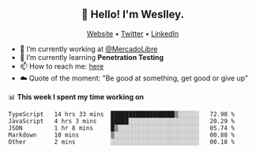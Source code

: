 <h2 align="center">👋 Hello! I'm Weslley.</h2>
<p align="center">
  <a href="http://weslleyneri.com.br">Website</a> •
  <a href="https://twitter.com/Weslley_Neri">Twitter</a> •
  <a href="https://www.linkedin.com/in/weslley-neri-3658908b">LinkedIn</a>
</p>


- 🔭 I’m currently working at [@MercadoLibre](https://github.com/mercadolibre)
- 🌱 I’m currently learning **Penetration Testing**
- 📫 How to reach me: [here](mailto:weslley39@gmail.com)
- ☁️ Quote of the moment: "Be good at something, get good or give up"

📊 **This week I spent my time working on**
<!--START_SECTION:waka-->
```text
TypeScript   14 hrs 33 mins  ██████████████████▒░░░░░░   72.90 % 
JavaScript   4 hrs 3 mins    █████░░░░░░░░░░░░░░░░░░░░   20.29 % 
JSON         1 hr 8 mins     █▒░░░░░░░░░░░░░░░░░░░░░░░   05.74 % 
Markdown     10 mins         ▒░░░░░░░░░░░░░░░░░░░░░░░░   00.88 % 
Other        2 mins          ░░░░░░░░░░░░░░░░░░░░░░░░░   00.18 % 
```
<!--END_SECTION:waka-->

<!-- Inspired by https://github.com/gruselhaus/gruselhaus -->